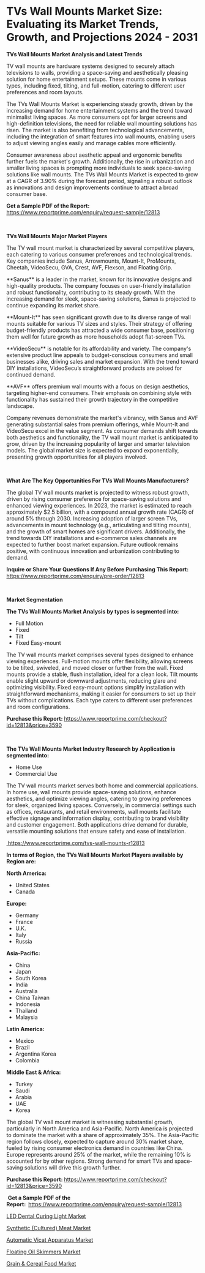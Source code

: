 <p><h1>TVs Wall Mounts Market Size: Evaluating its Market Trends, Growth, and Projections 2024 - 2031</h1></p><p><strong>TVs Wall Mounts Market Analysis and Latest Trends</strong></p>
<p><p>TV wall mounts are hardware systems designed to securely attach televisions to walls, providing a space-saving and aesthetically pleasing solution for home entertainment setups. These mounts come in various types, including fixed, tilting, and full-motion, catering to different user preferences and room layouts.</p><p>The TVs Wall Mounts Market is experiencing steady growth, driven by the increasing demand for home entertainment systems and the trend toward minimalist living spaces. As more consumers opt for larger screens and high-definition televisions, the need for reliable wall mounting solutions has risen. The market is also benefiting from technological advancements, including the integration of smart features into wall mounts, enabling users to adjust viewing angles easily and manage cables more efficiently.</p><p>Consumer awareness about aesthetic appeal and ergonomic benefits further fuels the market's growth. Additionally, the rise in urbanization and smaller living spaces is prompting more individuals to seek space-saving solutions like wall mounts. The TVs Wall Mounts Market is expected to grow at a CAGR of 3.90% during the forecast period, signaling a robust outlook as innovations and design improvements continue to attract a broad consumer base.</p></p>
<p><strong>Get a Sample PDF of the Report:&nbsp;</strong> <a href="https://www.reportprime.com/enquiry/request-sample/12813?utm_campaign=1117&utm_medium=2&utm_source=Github&utm_content=ia&utm_term=10102024&utm_id=tvs-wall-mounts">https://www.reportprime.com/enquiry/request-sample/12813</a></p>
<p>&nbsp;</p>
<p><strong>TVs Wall Mounts Major Market Players</strong></p>
<p><p>The TV wall mount market is characterized by several competitive players, each catering to various consumer preferences and technological trends. Key companies include Sanus, Arrowmounts, Mount-It, ProMounts, Cheetah, VideoSecu, GVA, Crest, AVF, Flexson, and Floating Grip.</p><p>**Sanus** is a leader in the market, known for its innovative designs and high-quality products. The company focuses on user-friendly installation and robust functionality, contributing to its steady growth. With the increasing demand for sleek, space-saving solutions, Sanus is projected to continue expanding its market share.</p><p>**Mount-It** has seen significant growth due to its diverse range of wall mounts suitable for various TV sizes and styles. Their strategy of offering budget-friendly products has attracted a wide consumer base, positioning them well for future growth as more households adopt flat-screen TVs.</p><p>**VideoSecu** is notable for its affordability and variety. The company's extensive product line appeals to budget-conscious consumers and small businesses alike, driving sales and market expansion. With the trend toward DIY installations, VideoSecu’s straightforward products are poised for continued demand.</p><p>**AVF** offers premium wall mounts with a focus on design aesthetics, targeting higher-end consumers. Their emphasis on combining style with functionality has sustained their growth trajectory in the competitive landscape.</p><p>Company revenues demonstrate the market's vibrancy, with Sanus and AVF generating substantial sales from premium offerings, while Mount-It and VideoSecu excel in the value segment. As consumer demands shift towards both aesthetics and functionality, the TV wall mount market is anticipated to grow, driven by the increasing popularity of larger and smarter television models. The global market size is expected to expand exponentially, presenting growth opportunities for all players involved.</p></p>
<p>&nbsp;</p>
<p><strong>What Are The Key Opportunities For TVs Wall Mounts Manufacturers?</strong></p>
<p><p>The global TV wall mounts market is projected to witness robust growth, driven by rising consumer preference for space-saving solutions and enhanced viewing experiences. In 2023, the market is estimated to reach approximately $2.5 billion, with a compound annual growth rate (CAGR) of around 5% through 2030. Increasing adoption of larger screen TVs, advancements in mount technology (e.g., articulating and tilting mounts), and the growth of smart homes are significant drivers. Additionally, the trend towards DIY installations and e-commerce sales channels are expected to further boost market expansion. Future outlook remains positive, with continuous innovation and urbanization contributing to demand.</p></p>
<p><strong>Inquire or Share Your Questions If Any Before Purchasing This Report:</strong> <a href="https://www.reportprime.com/enquiry/pre-order/12813?utm_campaign=1117&utm_medium=2&utm_source=Github&utm_content=ia&utm_term=10102024&utm_id=tvs-wall-mounts">https://www.reportprime.com/enquiry/pre-order/12813</a></p>
<p>&nbsp;</p>
<p><strong>Market Segmentation</strong></p>
<p><strong>The TVs Wall Mounts Market Analysis by types is segmented into:</strong></p>
<p><ul><li>Full Motion</li><li>Fixed</li><li>Tilt</li><li>Fixed Easy-mount</li></ul></p>
<p><p>The TV wall mounts market comprises several types designed to enhance viewing experiences. Full-motion mounts offer flexibility, allowing screens to be tilted, swiveled, and moved closer or further from the wall. Fixed mounts provide a stable, flush installation, ideal for a clean look. Tilt mounts enable slight upward or downward adjustments, reducing glare and optimizing visibility. Fixed easy-mount options simplify installation with straightforward mechanisms, making it easier for consumers to set up their TVs without complications. Each type caters to different user preferences and room configurations.</p></p>
<p><strong>Purchase this Report:&nbsp;</strong><a href="https://www.reportprime.com/checkout?id=12813&price=3590&utm_campaign=1117&utm_medium=2&utm_source=Github&utm_content=ia&utm_term=10102024&utm_id=tvs-wall-mounts">https://www.reportprime.com/checkout?id=12813&price=3590</a></p>
<p>&nbsp;</p>
<p><strong>The TVs Wall Mounts Market Industry Research by Application is segmented into:</strong></p>
<p><ul><li>Home Use</li><li>Commercial Use</li></ul></p>
<p><p>The TV wall mounts market serves both home and commercial applications. In home use, wall mounts provide space-saving solutions, enhance aesthetics, and optimize viewing angles, catering to growing preferences for sleek, organized living spaces. Conversely, in commercial settings such as offices, restaurants, and retail environments, wall mounts facilitate effective signage and information display, contributing to brand visibility and customer engagement. Both applications drive demand for durable, versatile mounting solutions that ensure safety and ease of installation.</p></p>
<p><a href="https://www.reportprime.com/tvs-wall-mounts-r12813?utm_campaign=1117&utm_medium=2&utm_source=Github&utm_content=ia&utm_term=10102024&utm_id=tvs-wall-mounts">&nbsp;https://www.reportprime.com/tvs-wall-mounts-r12813</a></p>
<p><strong>In terms of Region, the TVs Wall Mounts Market Players available by Region are:</strong></p>
<p>
    <p> <strong> North America: </strong>
        <ul>
            <li>United States</li>
            <li>Canada</li>
        </ul>
        </p> 
    <p> <strong> Europe: </strong>
        <ul>
            <li>Germany</li>
            <li>France</li>
            <li>U.K.</li>
            <li>Italy</li>
            <li>Russia</li>
        </ul>
        </p> 
    <p> <strong> Asia-Pacific: </strong>
        <ul>
            <li>China</li>
            <li>Japan</li>
            <li>South Korea</li>
            <li>India</li>
            <li>Australia</li>
            <li>China Taiwan</li>
            <li>Indonesia</li>
            <li>Thailand</li>
            <li>Malaysia</li>
        </ul>
        </p> 
    <p> <strong> Latin America: </strong>
        <ul>
            <li>Mexico</li>
            <li>Brazil</li>
            <li>Argentina Korea</li>
            <li>Colombia</li>
        </ul>
        </p> 
    <p> <strong> Middle East & Africa: </strong>
        <ul>
            <li>Turkey</li>
            <li>Saudi</li>
            <li>Arabia</li>
            <li>UAE</li>
            <li>Korea</li>
        </ul>
    </p>
    </p>
<p><p>The global TV wall mount market is witnessing substantial growth, particularly in North America and Asia-Pacific. North America is projected to dominate the market with a share of approximately 35%. The Asia-Pacific region follows closely, expected to capture around 30% market share, fueled by rising consumer electronics demand in countries like China. Europe represents around 25% of the market, while the remaining 10% is accounted for by other regions. Strong demand for smart TVs and space-saving solutions will drive this growth further.</p></p>
<p><strong>Purchase this Report: </strong><a href="https://www.reportprime.com/checkout?id=12813&price=3590&utm_campaign=1117&utm_medium=2&utm_source=Github&utm_content=ia&utm_term=10102024&utm_id=tvs-wall-mounts">https://www.reportprime.com/checkout?id=12813&price=3590</a></p>
<p>&nbsp;<strong>Get a Sample PDF of the Report:&nbsp;&nbsp;</strong><a href="https://www.reportprime.com/enquiry/request-sample/12813?utm_campaign=1117&utm_medium=2&utm_source=Github&utm_content=ia&utm_term=10102024&utm_id=tvs-wall-mounts">https://www.reportprime.com/enquiry/request-sample/12813</a></p>
<p><strong></strong></p>
<p><p><a href="https://www.linkedin.com/pulse/exploring-led-dental-curing-light-market-dynamics-revenue-1lpwe?utm_campaign=1117&utm_medium=2&utm_source=Github&utm_content=ia&utm_term=10102024&utm_id=tvs-wall-mounts">LED Dental Curing Light Market</a></p><p><a href="https://issuu.com/reportprime-2/docs/synthetic-cultured-meat-market-size_efef29a4d6ae98?utm_campaign=1117&utm_medium=2&utm_source=Github&utm_content=ia&utm_term=10102024&utm_id=tvs-wall-mounts">Synthetic (Cultured) Meat Market</a></p><p><a href="https://github.com/NathanColeman327/Market-Research-Report-List-1/blob/main/automatic-vicat-apparatus-market.md?utm_campaign=1117&utm_medium=2&utm_source=Github&utm_content=ia&utm_term=10102024&utm_id=tvs-wall-mounts">Automatic Vicat Apparatus Market</a></p><p><a href="https://github.com/OrlandoHBarks/Market-Research-Report-List-1/blob/main/floating-oil-skimmers-market.md?utm_campaign=1117&utm_medium=2&utm_source=Github&utm_content=ia&utm_term=10102024&utm_id=tvs-wall-mounts">Floating Oil Skimmers Market</a></p><p><a href="https://issuu.com/reportprime-2/docs/grain-cereal-food-market-size-2030._10989fc48d654d?utm_campaign=1117&utm_medium=2&utm_source=Github&utm_content=ia&utm_term=10102024&utm_id=tvs-wall-mounts">Grain & Cereal Food Market</a></p></p>